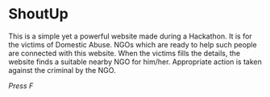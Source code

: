 # ShoutUp
This is a simple yet a powerful website made during a Hackathon.
It is for the victims of Domestic Abuse.
NGOs which are ready to help such people are connected with this website.
When the victims fills the details, the website finds a suitable nearby NGO for him/her.
Appropriate action is taken against the criminal by the NGO.

*Press F*
